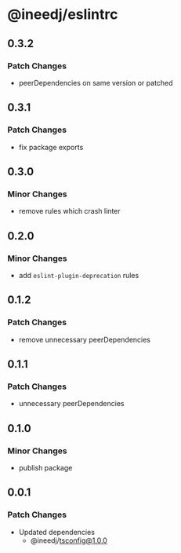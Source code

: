 # @ineedj/eslintrc

## 0.3.2

### Patch Changes

- peerDependencies on same version or patched

## 0.3.1

### Patch Changes

- fix package exports

## 0.3.0

### Minor Changes

- remove rules which crash linter

## 0.2.0

### Minor Changes

- add `eslint-plugin-deprecation` rules

## 0.1.2

### Patch Changes

- remove unnecessary peerDependencies

## 0.1.1

### Patch Changes

- unnecessary peerDependencies

## 0.1.0

### Minor Changes

- publish package

## 0.0.1

### Patch Changes

- Updated dependencies
  - @ineedj/tsconfig@1.0.0
